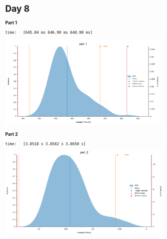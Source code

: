 # Day 8

**Part 1**

```
time:   [645.04 ms 646.90 ms 648.90 ms]
```

![](img/part_1.png)

**Part 2**

```
time:   [3.8518 s 3.8582 s 3.8650 s]
```

![](img/part_2.png)
